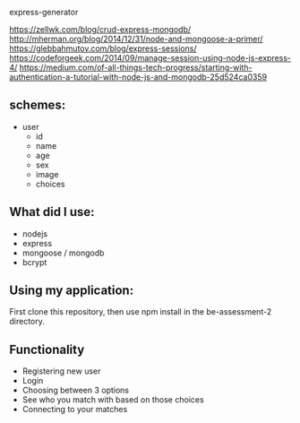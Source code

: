 express-generator

https://zellwk.com/blog/crud-express-mongodb/
http://mherman.org/blog/2014/12/31/node-and-mongoose-a-primer/
https://glebbahmutov.com/blog/express-sessions/
https://codeforgeek.com/2014/09/manage-session-using-node-js-express-4/
https://medium.com/of-all-things-tech-progress/starting-with-authentication-a-tutorial-with-node-js-and-mongodb-25d524ca0359




## schemes:
- user
  - id
  - name
  - age
  - sex
  - image
  - choices

## What did I use:
- nodejs
- express
- mongoose / mongodb
- bcrypt

## Using my application:
First clone this repository, then use npm install in the be-assessment-2 directory.

## Functionality
- Registering new user
- Login
- Choosing between 3 options
- See who you match with based on those choices
- Connecting to your matches
